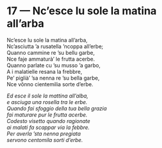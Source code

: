 # 17 — Nc’esce lu sole la matina all’arba

Nc’esce lu sole la matina all’arba,  
Nc’asciutta ’a rusatella ’ncoppa all’erbe;  
Quanno cammine re ’su bellu garbe,  
Nce faje ammaturà’ le frutta acerbe.  
Quanno parlate cu ’su musso ’a garbo,  
A i malatielle resana la frebbre,  
Pe’ piglià’ ’sa nenna re ’su bella garbe,  
Nce vônno cientemilia sorte d’erbe.

_Ed esce il sole la mattina all’alba,  
e asciuga una rosella tra le erbe.  
Quando fai sfoggio della tua bella grazia  
fai maturare pur le frutta acerbe.  
Codesto visetto quando ragionate  
ai malati fa scappar via la febbre.  
Per averla ’sta nenna pregiata  
servono centomila sorti d’erbe._

